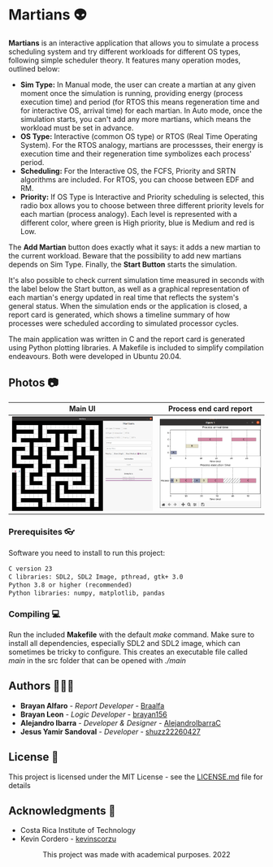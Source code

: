 # Martians 👽

**Martians** is an interactive application that allows you to simulate a process scheduling system and try different workloads for different OS types, following simple scheduler theory. It features many operation modes, outlined below:

* **Sim Type:** In Manual mode, the user can create a martian at any given moment once the simulation is running, providing energy (process execution time) and period (for RTOS this means regeneration time and for interactive OS, arrival time) for each martian. In Auto mode, once the simulation starts, you can't add any more martians, which means the workload must be set in advance.
* **OS Type:** Interactive (common OS type) or RTOS (Real Time Operating System). For the RTOS analogy, martians are processses, their energy is execution time and their regeneration time symbolizes each process' period.
* **Scheduling:** For the Interactive OS, the FCFS, Priority and SRTN algorithms are included. For RTOS, you can choose between EDF and RM.
* **Priority:** If OS Type is Interactive and Priority scheduling is selected, this radio box allows you to choose between three different priority levels for each martian (process analogy). Each level is represented with a different color, where green is High priority, blue is Medium and red is Low.

The **Add Martian** button does exactly what it says: it adds a new martian to the current workload. Beware that the possibility to add new martians depends on Sim Type. Finally, the **Start Button** starts the simulation.

It's also possible to check current simulation time measured in seconds with the label below the Start button, as well as a graphical representation of each martian's energy updated in real time that reflects the system's general status. When the simulation ends or the application is closed, a report card is generated, which shows a timeline summary of how processes were scheduled according to simulated processor cycles.

The main application was written in C and the report card is generated using Python plotting libraries. A Makefile is included to simplify compilation endeavours. Both were developed in Ubuntu 20.04.

## Photos 📷

Main UI        |                Process end card report
:------------------------------:|:------------------------------:|
![](readme-images/m1.png)  | ![](readme-images/m2.png)

### Prerequisites 👓

Software you need to install to run this project:

```
C version 23
C libraries: SDL2, SDL2 Image, pthread, gtk+ 3.0
Python 3.8 or higher (recommended)
Python libraries: numpy, matplotlib, pandas
```

### Compiling 💻

Run the included **Makefile** with the default *make* command. Make sure to install all dependencies, especially SDL2 and SDL2 image, which can sometimes be tricky to configure. This creates an executable file called *main* in the src folder that can be opened with *./main*

## Authors 👨🏻‍💻

* **Brayan Alfaro** - *Report Developer* - [Braalfa](https://github.com/Braalfa)
* **Brayan Leon** - *Logic Developer* - [brayan156](https://github.com/brayan156)
* **Alejandro Ibarra** - *Developer & Designer* - [AlejandroIbarraC](https://github.com/AlejandroIbarraC)
* **Jesus Yamir Sandoval** - *Developer* - [shuzz22260427](https://github.com/shuzz22260427)

## License 📄

This project is licensed under the MIT License - see the [LICENSE.md](LICENSE.md) file for details

## Acknowledgments 📎

* Costa Rica Institute of Technology
* Kevin Cordero - [kevinscorzu](https://github.com/kevinscorzu)

<p align="center">This project was made with academical purposes. 2022</p
```

